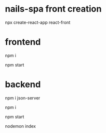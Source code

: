 # nails-spa front creation


npx create-react-app react-front

# frontend


npm i


npm start

# backend 
npm i json-server


npm i


npm start


nodemon index
